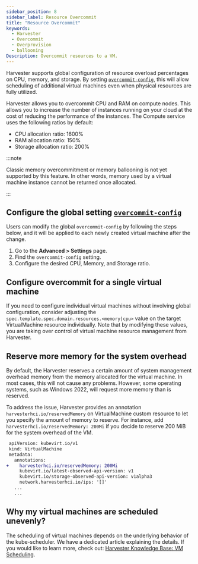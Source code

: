 ```yaml
---
sidebar_position: 8
sidebar_label: Resource Overcommit
title: "Resource Overcommit"
keywords:
  - Harvester
  - Overcommit
  - Overprovision
  - ballooning
Description: Overcommit resources to a VM.
---
```


<head>
  <link rel="canonical" href="https://docs.harvesterhci.io/v1.1/vm/resource-overcommit"/>
</head>

Harvester supports global configuration of resource overload percentages on CPU, memory, and storage. By setting [`overcommit-config`](../settings/settings.md#overcommit-config), this will allow scheduling of additional virtual machines even when physical resources are fully utilized.

Harvester allows you to overcommit CPU and RAM on compute nodes. This allows you to increase the number of instances running on your cloud at the cost of reducing the performance of the instances. The Compute service uses the following ratios by default:

- CPU allocation ratio: 1600%
- RAM allocation ratio: 150%
- Storage allocation ratio: 200%

:::note

Classic memory overcommitment or memory ballooning is not yet supported by this feature. In other words, memory used by a virtual machine instance cannot be returned once allocated.

:::

## Configure the global setting [`overcommit-config`](../settings/settings.md#overcommit-config)

Users can modify the global `overcommit-config` by following the steps below, and it will be applied to each newly created virtual machine after the change.

1. Go to the **Advanced > Settings** page.
1. Find the `overcommit-config` setting.
1. Configure the desired CPU, Memory, and Storage ratio.

## Configure overcommit for a single virtual machine

If you need to configure individual virtual machines without involving global configuration, consider adjusting the ` spec.template.spec.domain.resources.<memory|cpu>` value on the target VirtualMachine resource individually. Note that by modifying these values, you are taking over control of virtual machine resource management from Harvester.

## Reserve more memory for the system overhead

By default, the Harvester reserves a certain amount of system management overhead memory from the memory allocated for the virtual machine. In most cases, this will not cause any problems. However, some operating systems, such as Windows 2022, will request more memory than is reserved.

To address the issue, Harvester provides an annotation `harvesterhci.io/reservedMemory` on VirtualMachine custom resource to let you specify the amount of memory to reserve. For instance, add `harvesterhci.io/reservedMemory: 200Mi` if you decide to reserve 200 MiB for the system overhead of the VM.

```diff
 apiVersion: kubevirt.io/v1
 kind: VirtualMachine
 metadata:
   annotations:
+    harvesterhci.io/reservedMemory: 200Mi
     kubevirt.io/latest-observed-api-version: v1
     kubevirt.io/storage-observed-api-version: v1alpha3
     network.harvesterhci.io/ips: '[]'
   ...
   ...
```

## Why my virtual machines are scheduled unevenly?

The scheduling of virtual machines depends on the underlying behavior of the kube-scheduler. We have a dedicated article explaining the details. If you would like to learn more, check out:  [Harvester Knowledge Base: VM Scheduling](https://harvesterhci.io/kb/vm-scheduling/).
